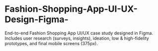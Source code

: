 # Fashion-Shopping-App-UI-UX-Design-Figma-
End-to-end Fashion Shopping App UI/UX case study designed in Figma. Includes user research (surveys, insights), ideation, low &amp; high-fidelity prototypes, and final mobile screens (375px).
